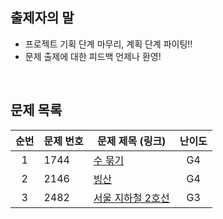## 출제자의 말

- 프로젝트 기획 단계 마무리, 계획 단계 파이팅!!
- 문제 출제에 대한 피드백 언제나 환영!

<br>

## 문제 목록

| **순번** | **문제 번호** | **문제 제목 (링크)**                                      | **난이도** |
| :---: |-----------|-----------------------------------------------------|:-------:|
| 1 | 1744      | [수 묶기](https://www.acmicpc.net/problem/1744)        |   G4    |
| 2 | 2146      | [빙산](https://www.acmicpc.net/problem/2573)          |   G4    |
| 3 | 2482      | [서울 지하철 2호선](https://www.acmicpc.net/problem/16947) |   G3    |

<br>
<br>
